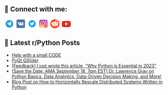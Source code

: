 ## 🔎 Connect with me:
[<img src="https://github.com/bullbesh/bullbesh/blob/main/images/Telegram.png" width="32" height="32" />](https://t.me/bullbesh)
[<img src="https://github.com/bullbesh/bullbesh/blob/main/images/VK.png" width="32" height="32" />](https://vk.com/bullbesh)
[<img src="https://github.com/bullbesh/bullbesh/blob/main/images/Twitter.png" width="32" height="32" />](https://twitter.com/bullbesh1)
[<img src="https://github.com/bullbesh/bullbesh/blob/main/images/Instagram.png" width="32" height="32" />](https://www.instagram.com/bullbesh)
[<img src="https://github.com/bullbesh/bullbesh/blob/main/images/Reddit.png" width="32" height="32" />](https://www.reddit.com/user/bullbesh)
[<img src="https://github.com/bullbesh/bullbesh/blob/main/images/YouTube.png" width="32" height="32" />](https://www.youtube.com/channel/UCtfjRs6uzgq5mfm8S06WTcg)

## 📕 Latest r/Python Posts
<!-- BLOG-POST-LIST:START -->
- [Help with a small CODE](https://www.reddit.com/r/Python/comments/16jqu6a/help_with_a_small_code/)
- [PyQt QSlider](https://www.reddit.com/r/Python/comments/16jous6/pyqt_qslider/)
- [[Feedback] I just wrote this article, &quot;Why Python is Essential in 2023&quot;](https://www.reddit.com/r/Python/comments/16jmo3a/feedback_i_just_wrote_this_article_why_python_is/)
- [[Save the Date: AMA September 18, 7pm EST] Dr. Lawrence Gray on Python Basics, Data Analytics, Data-Driven Decision Making, and More!](https://www.reddit.com/r/Python/comments/16jlgwb/save_the_date_ama_september_18_7pm_est_dr/)
- [Blog Post on How to Horizontally Rescale Distributed Systems Written in Python](https://www.reddit.com/r/Python/comments/16jkxts/blog_post_on_how_to_horizontally_rescale/)
<!-- BLOG-POST-LIST:END -->
